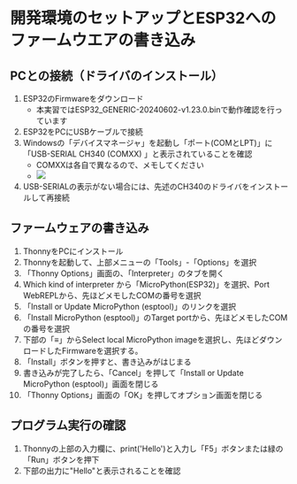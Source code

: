 # 開発環境のセットアップとESP32へのファームウエアの書き込み

## PCとの接続（ドライバのインストール）

1. ESP32のFirmwareをダウンロード
   - 本実習ではESP32_GENERIC-20240602-v1.23.0.binで動作確認を行っています
1. ESP32をPCにUSBケーブルで接続
1. Windowsの「デバイスマネージャ」を起動し「ポート(COMとLPT)」に「USB-SERIAL CH340 (COMXX) 」と表示されていることを確認
   - COMXXは各自で異なるので、メモしてください
   - <image src="../images/device_manager.png">
1. USB-SERIALの表示がない場合には、先述のCH340のドライバをインストールして再接続

## ファームウェアの書き込み

1. ThonnyをPCにインストール
1. Thonnyを起動して、上部メニューの「Tools」-「Options」を選択
1. 「Thonny Options」画面の、「Interpreter」のタブを開く
1. Which kind of interpreter から「MicroPython(ESP32)」を選択、Port WebREPLから、先ほどメモしたCOMの番号を選択
1. 「Install or Update MicroPython (esptool)」のリンクを選択
1. 「Install MicroPython (esptool)」のTarget portから、先ほどメモしたCOMの番号を選択
1. 下部の「≡」からSelect local MicroPython imageを選択し、先ほどダウンロードしたFirmwareを選択する。
1. 「Install」ボタンを押すと、書き込みがはじまる
1. 書き込みが完了したら、「Cancel」を押して「Install or Update MicroPython (esptool)」画面を閉じる
1. 「Thonny Options」画面の「OK」を押してオプション画面を閉じる

## プログラム実行の確認

1. Thonnyの上部の入力欄に、print('Hello')と入力し「F5」ボタンまたは緑の「Run」ボタンを押下
1. 下部の出力に"Hello"と表示されることを確認
